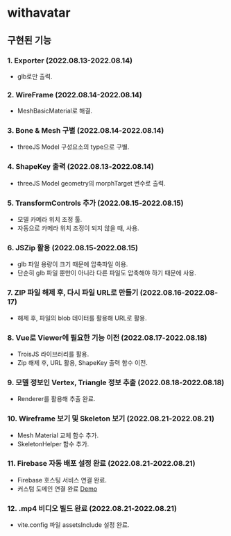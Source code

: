 # withavatar

## 구현된 기능
### 1. Exporter (2022.08.13-2022.08.14)
  - glb로만 출력.
  
### 2. WireFrame (2022.08.14-2022.08.14)
  - MeshBasicMaterial로 해결.
  
### 3. Bone & Mesh 구별 (2022.08.14-2022.08.14)
  - threeJS Model 구성요소의 type으로 구별.

### 4. ShapeKey 출력 (2022.08.13-2022.08.14)
  - threeJS Model geometry의 morphTarget 변수로 출력. 

### 5. TransformControls 추가 (2022.08.15-2022.08.15)
  - 모델 카메라 위치 조정 툴.
  - 자동으로 카메라 위치 조정이 되지 않을 때, 사용.
  
### 6. JSZip 활용 (2022.08.15-2022.08.15)
  - glb 파일 용량이 크기 때문에 압축파일 이용.
  - 단순히 glb 파일 뿐만이 아니라 다른 파일도 압축해야 하기 때문에 사용.

### 7. ZIP 파일 해제 후, 다시 파일 URL로 만들기 (2022.08.16-2022.08-17)
  - 해제 후, 파일의 blob 데이터를 활용해 URL로 활용.

### 8. Vue로 Viewer에 필요한 기능 이전 (2022.08.17-2022.08.18)
  - TroisJS 라이브러리를 활용.
  - Zip 해제 후, URL 활용, ShapeKey 출력 함수 이전.
  
### 9. 모델 정보인 Vertex, Triangle 정보 추출 (2022.08.18-2022.08.18)
  - Renderer를 활용해 추출 완료.

### 10. Wireframe 보기 및 Skeleton 보기 (2022.08.21-2022.08.21)
  - Mesh Material 교체 함수 추가.
  - SkeletonHelper 함수 추가.
  
### 11. Firebase 자동 배포 설정 완료 (2022.08.21-2022.08.21)
  - Firebase 호스팅 서비스 연결 완료.
  - 커스텀 도메인 연결 완료 [Demo](https://demo.withavatar.shop)

### 12. .mp4 비디오 빌드 완료 (2022.08.21-2022.08.21)
  - vite.config 파일 assetsInclude 설정 완료.

